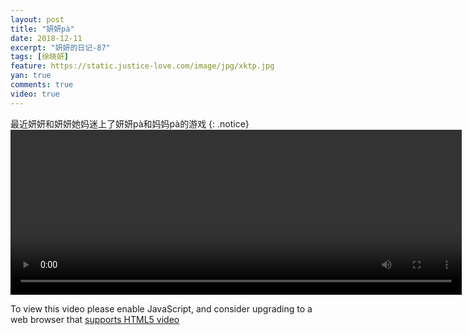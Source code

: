 ```yaml
---
layout: post
title: "妍妍pà"
date: 2018-12-11
excerpt: "妍妍的日记-87"
tags: [徐晓妍]
feature: https://static.justice-love.com/image/jpg/xktp.jpg
yan: true
comments: true
video: true
---
```

最近妍妍和妍妍她妈迷上了妍妍pà和妈妈pà的游戏
{: .notice}
<video id="my-video" class="video-js vjs-16-9 clipboard" controls preload="auto" width="722" height="264" data-setup="{}">
    <source src="{{ site.staticUrl }}/yanyan/video/yanyanpa2.mp4" type='video/mp4'>
    <p class="vjs-no-js">
      To view this video please enable JavaScript, and consider upgrading to a web browser that
      <a href="http://videojs.com/html5-video-support/" target="_blank">supports HTML5 video</a>
    </p>
</video>

